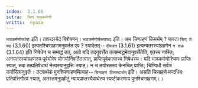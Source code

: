 ```yaml
---
index:  3.1.66
sutra:  चिण् भावकर्मणोः
vritti:  nyasa
---
```


`भावकर्मणोरर्थयोः` इति। तशब्दस्येदं विशेषणम्। `भावकर्मणोर्यस्तशब्दः` इति। अथ चिण्ग्रहणं किमर्थम् ? यावता `चिण् ते पदः` (3.1.60) इत्यतश्चिण्ग्रहणमनुवर्त्तत एव ? स्यादेतत्-- `दीपजन` (3.1.61) इत्यन्यतरस्यांग्रहणेन `न रुधः` (3.1.64) इति निषेधेन च सम्बद्धं तत्, अतो यदि तदनुवर्त्तेत तत्सम्बद्धमेवानुवर्त्तेतेति, एतच्च नास्ति; अनयतरस्यांग्रहणस्य पूर्वयोरेव योगयोर्निवर्तितत्वात्, प्राप्तिपूर्वकत्वाच्च निषेधस्य। यदि भावकर्मणोश्चिणः प्राप्तिः स्यात्, तदा तत्प्रतिषेधार्थं नेत्यस्यानुवृत्तिः स्यात्। न च तयोस्तस्य केनचित् प्राप्तिः; चिण्विधौ सर्वत्र कर्त्तरित्यनुवृत्तेः। तदपार्थकं पुनश्चिण्ग्रहणमित्याह-- `चिण्ग्रहणं विस्पष्टार्थम्` इति। असति चिण्ग्रहणे मन्दधियः प्रतिपत्तिगौरवं स्यात्, अतस्तमनुग्रहीतुं न्यायप्राप्तस्यैवार्थस्य स्पष्टीकरणाय पुनश्चिण्ग्रहणम्।।

